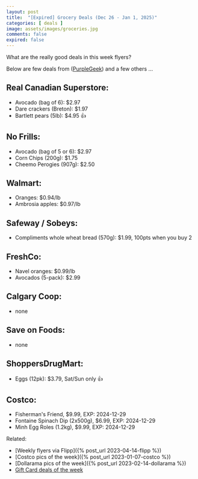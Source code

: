 ```yaml
---
layout: post
title:  "[Expired] Grocery Deals (Dec 26 - Jan 1, 2025)"
categories: [ deals ]
image: assets/images/groceries.jpg
comments: false
expired: false
---
```


What are the really good deals in this week flyers?

Below are few deals from ([PurpleGeek](https://www.reddit.com/user/PurpleGeek/)) and a few others ...

## Real Canadian Superstore:
<!-- &#128077; -->
- Avocado (bag of 6): $2.97
- Dare crackers (Breton): $1.97
- Bartlett pears (5lb): $4.95  &#128077;

## No Frills:
- Avocado (bag of 5 or 6): $2.97
- Corn Chips (200g): $1.75
- Cheemo Perogies (907g): $2.50

## Walmart:
- Oranges: $0.94/lb
- Ambrosia apples: $0.97/lb

## Safeway / Sobeys:
- Compliments whole wheat bread (570g): $1.99, 100pts when you buy 2

## FreshCo:
- Navel oranges: $0.99/lb
- Avocados (5-pack): $2.99

## Calgary Coop:
- none

## Save on Foods:
- none

## ShoppersDrugMart:
- Eggs (12pk): $3.79, Sat/Sun only &#128077;
<!-- - NN (1kg) or Blue Menu (750g) Peanut Butter: $3.99, Sat/Sun only &#128077; -->

## Costco:
- Fisherman's Friend, $9.99, EXP: 2024-12-29
- Fontaine Spinach Dip (2x500g), $6.99, EXP: 2024-12-29
- Minh Egg Roles (1.2kg), $9.99, EXP: 2024-12-29


Related:
 - [Weekly flyers via Flipp]({% post_url 2023-04-14-flipp %})
 - [Costco pics of the week]({% post_url 2023-01-07-costco %})
 - [Dollarama pics of the week]({% post_url 2023-02-14-dollarama %})
 - [Gift Card deals of the week](https://forums.redflagdeals.com/various-retailers-gift-cards-deals-discounts-2024-2666408)

 
